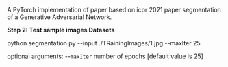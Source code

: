 A PyTorch implementation of paper based on icpr 2021 paper segmentation of a Generative Adversarial Network.

**Step 2: Test sample images Datasets**

python segmentation.py --input ./TRainingImages/1.jpg --maxIter 25

optional arguments:
--`maxIter`             number of epochs [default value is 25]


